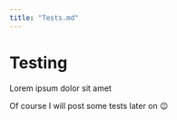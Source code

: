 ```yaml
---
title: "Tests.md"
---
```

# Testing

Lorem ipsum dolor sit amet

Of course I will post some tests later on :wink:
